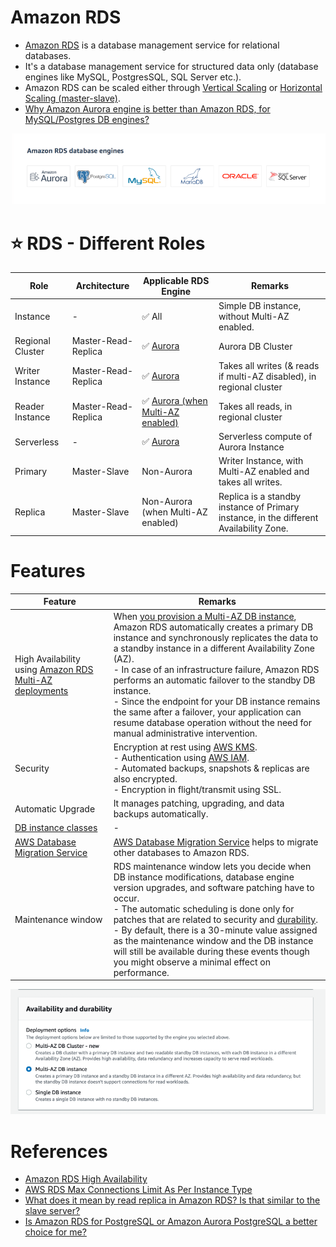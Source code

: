 # Amazon RDS
- [Amazon RDS](https://aws.amazon.com/rds/) is a database management service for relational databases.
- It's a database management service for structured data only (database engines like MySQL, PostgresSQL, SQL Server etc.).
- Amazon RDS can be scaled either through [Vertical Scaling](../../1_HLDDesignComponents/0_SystemGlossaries/Scalability/DBScalability.md) or [Horizontal Scaling (master-slave)](../../1_HLDDesignComponents/0_SystemGlossaries/Scalability/DBScalability.md).
- [Why Amazon Aurora engine is better than Amazon RDS, for MySQL/Postgres DB engines?](AmazonAuroraVsRDS.md)

![img.png](assests/RDS_database_engines.png)

# :star: RDS - Different Roles

| Role             | Architecture        | Applicable RDS Engine                                                          | Remarks                                                                                |
|------------------|---------------------|--------------------------------------------------------------------------------|----------------------------------------------------------------------------------------|
| Instance         | -                   | :white_check_mark: All                                                         | Simple DB instance, without Multi-AZ enabled.                                          |
| Regional Cluster | Master-Read-Replica | :white_check_mark: [Aurora](AmazonRDSAurora/Readme.md)                         | Aurora DB Cluster                                                                      |
| Writer Instance  | Master-Read-Replica | :white_check_mark: [Aurora](AmazonRDSAurora/Readme.md)                         | Takes all writes (& reads if multi-AZ disabled), in regional cluster                   |
| Reader Instance  | Master-Read-Replica | :white_check_mark: [Aurora (when Multi-AZ enabled)](AmazonRDSAurora/Readme.md) | Takes all reads, in regional cluster                                                   |
| Serverless       | -                   | :white_check_mark: [Aurora](AmazonRDSAurora/Readme.md)                         | Serverless compute of Aurora Instance                                                  |
| Primary          | Master-Slave        | Non-Aurora                                                                     | Writer Instance, with Multi-AZ enabled and takes all writes.                           |
| Replica          | Master-Slave        | Non-Aurora (when Multi-AZ enabled)                                             | Replica is a standby instance of Primary instance, in the different Availability Zone. |

# Features

| Feature                                                                                                     | Remarks                                                                                                                                                                                                                                                                                                                                                                                                                                                                                                                                                         |
|-------------------------------------------------------------------------------------------------------------|-----------------------------------------------------------------------------------------------------------------------------------------------------------------------------------------------------------------------------------------------------------------------------------------------------------------------------------------------------------------------------------------------------------------------------------------------------------------------------------------------------------------------------------------------------------------|
| High Availability using [Amazon RDS Multi-AZ deployments](https://aws.amazon.com/rds/ha/)                   | When [you provision a Multi-AZ DB instance](https://aws.amazon.com/rds/features/multi-az/), Amazon RDS automatically creates a primary DB instance and synchronously replicates the data to a standby instance in a different Availability Zone (AZ).<br/>- In case of an infrastructure failure, Amazon RDS performs an automatic failover to the standby DB instance.<br/>- Since the endpoint for your DB instance remains the same after a failover, your application can resume database operation without the need for manual administrative intervention. |
| Security                                                                                                    | Encryption at rest using [AWS KMS](../2_SecurityAndIdentityServices/AWSKMS.md).<br/>- Authentication using [AWS IAM](../2_SecurityAndIdentityServices/AWSUsers&AccessMgmt/AWSIAM.md).<br/>- Automated backups, snapshots & replicas are also encrypted.<br/>- Encryption in flight/transmit using SSL.                                                                                                                                                                                                                                                          |
| Automatic Upgrade                                                                                           | It manages patching, upgrading, and data backups automatically.                                                                                                                                                                                                                                                                                                                                                                                                                                                                                                                                                                 |
| [DB instance classes](https://docs.aws.amazon.com/AmazonRDS/latest/UserGuide/Concepts.DBInstanceClass.html) | -                                                                                                                                                                                                                                                                                                                                                                                                                                                                                                                                                               |
| [AWS Database Migration Service](https://aws.amazon.com/dms/)                                               | [AWS Database Migration Service](https://aws.amazon.com/dms/) helps to migrate other databases to Amazon RDS.                                                                                                                                                                                                                                                                                                                                                                                                                                                   |
| Maintenance window                                                                                          | RDS maintenance window lets you decide when DB instance modifications, database engine version upgrades, and software patching have to occur.<br/>- The automatic scheduling is done only for patches that are related to security and [durability](../../1_HLDDesignComponents/0_SystemGlossaries/Database/Durability.md).<br/>- By default, there is a 30-minute value assigned as the maintenance window and the DB instance will still be available during these events though you might observe a minimal effect on performance.|

![img.png](assests/rds_ha_setup_steps.png)

# References
- [Amazon RDS High Availability](https://aws.amazon.com/rds/ha/)
- [AWS RDS Max Connections Limit As Per Instance Type](https://sysadminxpert.com/aws-rds-max-connections-limit/)
- [What does it mean by read replica in Amazon RDS? Is that similar to the slave server?](https://www.quora.com/What-does-it-mean-by-read-replica-in-Amazon-RDS-Is-that-similar-to-the-slave-server)
- [Is Amazon RDS for PostgreSQL or Amazon Aurora PostgreSQL a better choice for me?](https://aws.amazon.com/blogs/database/is-amazon-rds-for-postgresql-or-amazon-aurora-postgresql-a-better-choice-for-me/)